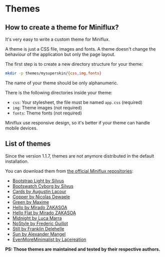 Themes
======

How to create a theme for Miniflux?
-----------------------------------

It's very easy to write a custom theme for Miniflux.

A theme is just a CSS file, images and fonts.
A theme doesn't change the behaviour of the application but only the page layout.

The first step is to create a new directory structure for your theme:

```bash
mkdir -p themes/mysuperskin/{css,img,fonts}
```

The name of your theme should be only alphanumeric.

There is the following directories inside your theme:

- `css`: Your stylesheet, the file must be named `app.css` (required)
- `img`: Theme images (not required)
- `fonts`: Theme fonts (not required)

Miniflux use responsive design, so it's better if your theme can handle mobile devices.

List of themes
--------------

Since the version 1.1.7, themes are not anymore distributed in the default installation.

You can download them from [the official Miniflux repositories](https://github.com/miniflux):

- [Bootstrap Light by Silvus](https://github.com/miniflux/theme-bootstrap-light)
- [Bootswatch Cyborg by Silvus](https://github.com/miniflux/theme-bootswatch-cyborg)
- [Cards by Augustin Lacour](https://github.com/miniflux/theme-cards)
- [Copper by Nicolas Dewaele](https://github.com/miniflux/theme-copper)
- [Green by Maxime](https://github.com/miniflux/theme-green)
- [Hello by Mirado ZAKASOA](https://github.com/meradoou/hello)
- [Hello Flat by Mirado ZAKASOA](https://github.com/meradoou/hello/tree/flat)
- [Midnight by Luca Marra](https://github.com/miniflux/theme-midnight)
- [NoStyle by Frederic Guillot](https://github.com/miniflux/theme-nostyle)
- [Still by Franklin Delehelle](https://github.com/miniflux/theme-still)
- [Sun by Alexander Mangel](https://github.com/cygnusfear/miniflux-theme-sun)
- [EvenMoreMinimalist by Lacereation](https://github.com/lacereation/minflux-theme)

**PS: Those themes are maintained and tested by their respective authors.**
